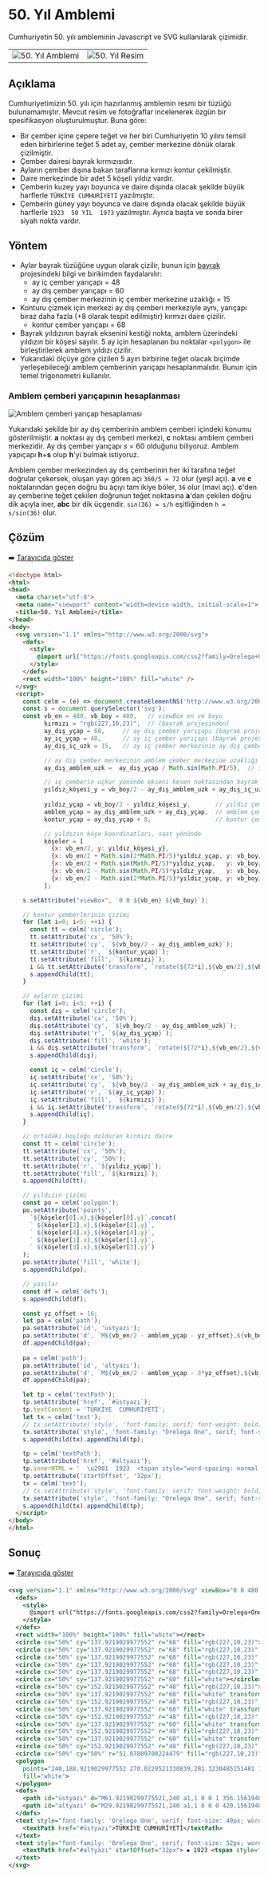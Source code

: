 # 50. Yıl Amblemi
Cumhuriyetin 50. yılı ambleminin Javascript ve SVG kullanılarak çizimidir.

|   |   |
| --- | --- |
| ![50. Yıl Amblemi](./50yil.png) | ![50. Yıl Resim](./orig.png) |

## Açıklama
Cumhuriyetimizin 50. yılı için hazırlanmış amblemin resmi bir tüzüğü bulunamamıştır.
Mevcut resim ve fotoğraflar incelenerek özgün bir spesifikasyon oluşturulmuştur.
Buna göre:
* Bir çember içine çepere teğet ve her biri Cumhuriyetin 10 yılını temsil eden
  birbirlerine teğet 5 adet ay, çember merkezine dönük olarak çizilmiştir.
* Çember dairesi bayrak kırmızısıdır.
* Ayların çember dışına bakan taraflarına kırmızı kontur çekilmiştir.
* Daire merkezinde bir adet 5 köşeli yıldız vardır.
* Çemberin kuzey yayı boyunca ve daire dışında olacak şekilde büyük harflerle `TÜRKİYE CUMHURİYETİ` yazılmıştır.
* Çemberin güney yayı boyunca ve daire dışında olacak şekilde büyük harflerle `1923  50 YIL  1973` yazılmıştır.
  Ayrıca başta ve sonda birer siyah nokta vardır.

## Yöntem
* Aylar bayrak tüzüğüne uygun olarak çizilir, bunun için [bayrak](https://github.com/alperali/bayrak)
  projesindeki bilgi ve birikimden faydalanılır:
  - ay iç çember yarıçapı = 48
  - ay dış çember yarıçapı = 60
  - ay dış çember merkezinin iç çember merkezine uzaklığı = 15
* Konturu çizmek için merkezi ay dış çemberi merkeziyle aynı, yarıçapı biraz daha fazla (+8 olarak tespit edilmiştir)
  kırmızı daire çizilir.
  - kontur çember yarıçapı = 68
* Bayrak yıldızının bayrak eksenini kestiği nokta, amblem üzerindeki yıldızın bir köşesi sayılır.
  5 ay için hesaplanan bu noktalar `<polygon>` ile birleştirilerek amblem yıldızı çizilir.
* Yukarıdaki ölçüye göre çizilen 5 ayın birbirine teğet olacak biçimde yerleşebileceği amblem çemberinin
  yarıçapı hesaplanmalıdır. Bunun için temel trigonometri kullanılır.

### Amblem çemberi yarıçapının hesaplanması

![Amblem çemberi yarıçap hesaplaması](./trigo.png)

Yukarıdaki şekilde bir ay dış çemberinin amblem çemberi içindeki konumu gösterilmiştir.
**a** noktası ay dış çemberi merkezi, **c** noktası amblem çemberi merkezidir.
Ay dış çember yarıçapı *s* = 60 olduğunu biliyoruz. Amblem yapıçapı **h**+**s** olup **h**'yi bulmak istiyoruz.

Amblem çember merkezinden ay dış çemberinin her iki tarafına teğet doğrular çekersek, oluşan yayı gören açı `360/5 = 72` olur
(yeşil açı). **a** ve **c** noktalarından geçen doğru bu açıyı tam ikiye böler, `36` olur (mavi açı).
**c**'den ay çemberine teğet çekilen doğrunun teğet noktasına **a**'dan çekilen doğru dik açıyla iner, **abc** bir dik üçgendir.
`sin(36) = s/h` eşitliğinden `h = s/sin(36)` olur.

## Çözüm
➡️ [Tarayıcıda göster](https://alperali.github.io/50yil/50yil.html)

```html
<!doctype html>
<html>
<head>
  <meta charset="utf-8">
  <meta name="viewport" content="width=device-width, initial-scale=1">
  <title>50. Yıl Amblemi</title>
</head>
<body>
  <svg version="1.1" xmlns="http://www.w3.org/2000/svg">
    <defs>
      <style>
        @import url("https://fonts.googleapis.com/css2?family=Orelega+One&amp;display=swap");
      </style>
    </defs>
    <rect width="100%" height="100%" fill="white" />
  </svg>
  <script>
    const celm = (e) => document.createElementNS('http://www.w3.org/2000/svg', e);
    const s = document.querySelector('svg');
    const vb_en = 480, vb_boy = 480,   // viewBox en ve boyu
          kırmızı = "rgb(227,10,23)",  // (bayrak projesinden)
          ay_dış_yçap = 60,     // ay dış çember yarıçapı (bayrak projesinden)
          ay_iç_yçap = 48,      // ay iç çember yarıçapı (bayrak projesinden)
          ay_dış_iç_uzk = 15,   // ay iç çember merkezinin ay dış çember merkezine uzaklığı (bayrak projesinden)

          // ay dış çember merkezinin amblem çember merkezine uzaklığı
          ay_dış_amblem_uzk =  ay_dış_yçap / Math.sin(Math.PI/5),  // 36 deg == Math.PI/5 rad

          // iç çemberin uçkur yönünde ekseni kesen noktasından bayrak eninin üçte biri uzaklıktadır (bayrak projesinden)
          yıldız_köşesi_y = vb_boy/2 - ay_dış_amblem_uzk + ay_dış_iç_uzk - ay_iç_yçap + 80 + 4,
          
          yıldız_yçap = vb_boy/2 - yıldız_köşesi_y,       // yıldız çemberinin yarıçapı
          amblem_yçap = ay_dış_amblem_uzk + ay_dış_yçap,  // amblem çemberinin yarıçapı
          kontur_yçap = ay_dış_yçap + 8,                  // kontur çemberinin yarıçapı

          // yıldızın köşe koordinatları, saat yönünde
          köşeler = [
            {x: vb_en/2, y: yıldız_köşesi_y},
            {x: vb_en/2 + Math.sin(2*Math.PI/5)*yıldız_yçap, y: vb_boy/2 - Math.cos(2*Math.PI/5)*yıldız_yçap},
            {x: vb_en/2 + Math.sin(Math.PI/5)*yıldız_yçap,   y: vb_boy/2 + Math.cos(Math.PI/5)*yıldız_yçap},
            {x: vb_en/2 - Math.sin(Math.PI/5)*yıldız_yçap,   y: vb_boy/2 + Math.cos(Math.PI/5)*yıldız_yçap},
            {x: vb_en/2 - Math.sin(2*Math.PI/5)*yıldız_yçap, y: vb_boy/2 - Math.cos(2*Math.PI/5)*yıldız_yçap}
          ];

    s.setAttribute("viewBox", `0 0 ${vb_en} ${vb_boy}`);

    // kontur çemberlerinin çizimi
    for (let i=0; i<5; ++i) {
      const tt = celm('circle');
      tt.setAttribute('cx', '50%');
      tt.setAttribute('cy', `${vb_boy/2 - ay_dış_amblem_uzk}`);
      tt.setAttribute('r', `${kontur_yçap}`);
      tt.setAttribute('fill', `${kırmızı}`);
      i && tt.setAttribute('transform', `rotate(${72*i},${vb_en/2},${vb_boy/2})`);
      s.appendChild(tt);
    }

    // ayların çizimi
    for (let i=0; i<5; ++i) {
      const dış = celm('circle');
      dış.setAttribute('cx', '50%');
      dış.setAttribute('cy', `${vb_boy/2 - ay_dış_amblem_uzk}`);
      dış.setAttribute('r', `${ay_dış_yçap}`);
      dış.setAttribute('fill', 'white');
      i && dış.setAttribute('transform', `rotate(${72*i},${vb_en/2},${vb_boy/2})`);
      s.appendChild(dış);

      const iç = celm('circle');
      iç.setAttribute('cx', '50%');
      iç.setAttribute('cy', `${vb_boy/2 - ay_dış_amblem_uzk + ay_dış_iç_uzk}`);
      iç.setAttribute('r', `${ay_iç_yçap}`);
      iç.setAttribute('fill', `${kırmızı}`);
      i && iç.setAttribute('transform', `rotate(${72*i},${vb_en/2},${vb_boy/2})`);
      s.appendChild(iç);
    }

    // ortadaki boşluğu dolduran kırmızı daire
    const tt = celm('circle');
    tt.setAttribute('cx', '50%');
    tt.setAttribute('cy', '50%');
    tt.setAttribute('r', `${yıldız_yçap}`);
    tt.setAttribute('fill', `${kırmızı}`);
    s.appendChild(tt);

    // yıldızın çizimi
    const po = celm('polygon');
    po.setAttribute('points',
      `${köşeler[0].x},${köşeler[0].y}`.concat(
      ` ${köşeler[2].x},${köşeler[2].y}`,
      ` ${köşeler[4].x},${köşeler[4].y}`,
      ` ${köşeler[1].x},${köşeler[1].y}`,
      ` ${köşeler[3].x},${köşeler[3].y}`)
    );
    po.setAttribute('fill', 'white');
    s.appendChild(po);

    // yazılar
    const df = celm('defs');
    s.appendChild(df);

    const yz_offset = 16;
    let pa = celm('path');
    pa.setAttribute('id', 'üstyazı');
    pa.setAttribute('d', `M${vb_en/2 - amblem_yçap - yz_offset},${vb_boy/2} a1,1 0 0 1 ${2*amblem_yçap + 2*yz_offset},0`);
    df.appendChild(pa);
    
    pa = celm('path');
    pa.setAttribute('id', 'altyazı');
    pa.setAttribute('d', `M${vb_en/2 - amblem_yçap - 3*yz_offset},${vb_boy/2} a1,1 0 0 0 ${2*amblem_yçap + 6*yz_offset},0`);
    df.appendChild(pa);

    let tp = celm('textPath');
    tp.setAttribute('href', `#üstyazı`);
    tp.textContent = 'TÜRKİYE  CUMHURİYETİ';
    let tx = celm('text');
    // tx.setAttribute('style', 'font-family: serif; font-weight: bold; font-size: 6.2ex; white-space: pre;');
    tx.setAttribute('style', 'font-family: "Orelega One", serif; font-size: 49px; word-spacing: 10px; letter-spacing: -0.75px;');
    s.appendChild(tx).appendChild(tp);

    tp = celm('textPath');
    tp.setAttribute('href', '#altyazı');
    tp.innerHTML = '  \u2981  1923  <tspan style="word-spacing: normal;">50 YIL</tspan>  1973  \u2981  ';   // \u25CF
    tp.setAttribute('startOffset', '32px');
    tx = celm('text');
    // tx.setAttribute('style', 'font-family: serif; font-weight: bold; font-size: 6.6ex; white-space: pre; letter-spacing: 0.15ex;');
    tx.setAttribute('style', 'font-family: "Orelega One", serif; font-size: 52px; word-spacing: 20px; letter-spacing: 1.8px;');
    s.appendChild(tx).appendChild(tp);
  </script>
</body>
</html>
```

## Sonuç
➡️ [Tarayıcıda göster](https://alperali.github.io/50yil/50yil.svg)

```svg
<svg version="1.1" xmlns="http://www.w3.org/2000/svg" viewBox="0 0 480 480">
  <defs>
    <style>
      @import url("https://fonts.googleapis.com/css2?family=Orelega+One&amp;display=swap");
    </style>
  </defs>
  <rect width="100%" height="100%" fill="white"></rect>
  <circle cx="50%" cy="137.9219029977552" r="68" fill="rgb(227,10,23)"></circle>
  <circle cx="50%" cy="137.9219029977552" r="68" fill="rgb(227,10,23)" transform="rotate(72,240,240)"></circle>
  <circle cx="50%" cy="137.9219029977552" r="68" fill="rgb(227,10,23)" transform="rotate(144,240,240)"></circle>
  <circle cx="50%" cy="137.9219029977552" r="68" fill="rgb(227,10,23)" transform="rotate(216,240,240)"></circle>
  <circle cx="50%" cy="137.9219029977552" r="68" fill="rgb(227,10,23)" transform="rotate(288,240,240)"></circle>
  <circle cx="50%" cy="137.9219029977552" r="60" fill="white"></circle>
  <circle cx="50%" cy="152.9219029977552" r="48" fill="rgb(227,10,23)"></circle>
  <circle cx="50%" cy="137.9219029977552" r="60" fill="white" transform="rotate(72,240,240)"></circle>
  <circle cx="50%" cy="152.9219029977552" r="48" fill="rgb(227,10,23)" transform="rotate(72,240,240)"></circle>
  <circle cx="50%" cy="137.9219029977552" r="60" fill="white" transform="rotate(144,240,240)"></circle>
  <circle cx="50%" cy="152.9219029977552" r="48" fill="rgb(227,10,23)" transform="rotate(144,240,240)"></circle>
  <circle cx="50%" cy="137.9219029977552" r="60" fill="white" transform="rotate(216,240,240)"></circle>
  <circle cx="50%" cy="152.9219029977552" r="48" fill="rgb(227,10,23)" transform="rotate(216,240,240)"></circle>
  <circle cx="50%" cy="137.9219029977552" r="60" fill="white" transform="rotate(288,240,240)"></circle>
  <circle cx="50%" cy="152.9219029977552" r="48" fill="rgb(227,10,23)" transform="rotate(288,240,240)"></circle>
  <circle cx="50%" cy="50%" r="51.07809700224479" fill="rgb(227,10,23)"></circle>
  <polygon
    points="240,188.9219029977552 270.0229521330839,281.3230485151481 191.42184300605913,224.2159999859743 288.57815699394087,224.2159999859743 209.97704786691614,281.3230485151481"
    fill="white">
  </polygon>
  <defs>
    <path id="üstyazı" d="M61.92190299775521,240 a1,1 0 0 1 356.1561940044896,0"></path>
    <path id="altyazı" d="M29.92190299775521,240 a1,1 0 0 0 420.1561940044896,0"></path>
  </defs>
  <text style="font-family: 'Orelega One', serif; font-size: 49px; word-spacing: 10px; letter-spacing: -0.75px;">
    <textPath href="#üstyazı">TÜRKİYE CUMHURİYETİ</textPath>
  </text>
  <text style="font-family: 'Orelega One', serif; font-size: 52px; word-spacing: 20px; letter-spacing: 1.8px;">
    <textPath href="#altyazı" startOffset="32px"> ⦁ 1923 <tspan style="word-spacing: normal;">50 YIL</tspan> 1973 ⦁ </textPath>
  </text>
</svg>
```

